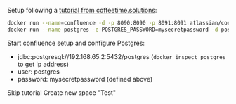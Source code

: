 Setup following a [tutorial from coffeetime.solutions]( http://coffeetime.solutions/run-atlassian-jira-and-confluence-with-postgresql-on-docker/#Overview_of_series_How_to_run_Jira_and_Confluence_behind_NGINX_reverse_proxy_on_Docker):

```bash
docker run --name=confluence -d -p 8090:8090 -p 8091:8091 atlassian/confluence-server:latest
docker run --name postgres -e POSTGRES_PASSWORD=mysecretpassword -d postgres
```

Start confluence setup and configure Postgres:
- jdbc:postgresql://192.168.65.2:5432/postgres (`docker inspect postgres` to get ip address)
- user: postgres
- password: mysecretpassword (defined above)

Skip tutorial
Create new space "Test"
